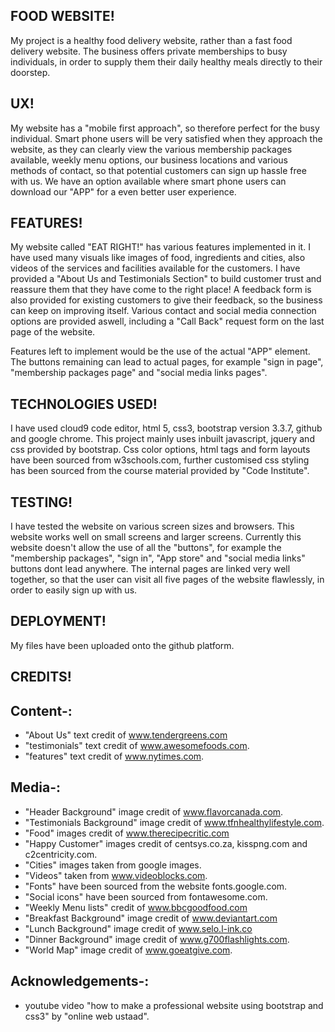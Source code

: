 ## FOOD WEBSITE!

My project is a healthy food delivery website, rather than a fast food delivery website. The business offers private memberships to busy individuals, 
in order to supply them their daily healthy meals directly to their doorstep.


## UX!

My website has a "mobile first approach", so therefore perfect for the busy individual. Smart phone users will be very satisfied when they approach the website, 
as they can clearly view the various membership packages available, weekly menu options, our business locations and various methods of contact, so that potential customers can sign up hassle free with us. 
We have an option available where smart phone users can download our "APP" for a even better user experience.


## FEATURES!

My website called "EAT RIGHT!" has various features implemented in it. I have used many visuals like images of food, ingredients and cities, also videos of the services and facilities available for the customers.
I have provided a "About Us and Testimonials Section" to build customer trust and reassure them that they have come to the right place!
A feedback form is also provided for existing customers to give their feedback, so the business can keep on improving itself. Various contact and social media connection options are provided aswell, 
including a "Call Back" request form on the last page of the website.

Features left to implement would be the use of the actual "APP" element. The buttons remaining can lead to actual pages, for example "sign in page", "membership packages page" and "social media links pages".


## TECHNOLOGIES USED!

I have used cloud9 code editor, html 5, css3, bootstrap version 3.3.7, github and google chrome.
This project mainly uses inbuilt javascript, jquery and css provided by bootstrap.
Css color options, html tags and form layouts have been sourced from w3schools.com, further customised css styling has been sourced from the course material provided by "Code Institute".


## TESTING!

I have tested the website on various screen sizes and browsers. This website works well on small screens and larger screens. Currently this website doesn't allow the use of all the "buttons", 
for example the "membership packages", "sign in", "App store" and "social media links" buttons dont lead anywhere. The internal pages are linked very well together, 
so that the user can visit all five pages of the website flawlessly, in order to easily sign up with us.


## DEPLOYMENT!

My files have been uploaded onto the github platform.


## CREDITS!

## Content-:
* "About Us" text credit of www.tendergreens.com
* "testimonials" text credit of www.awesomefoods.com.
* "features" text credit of www.nytimes.com.

## Media-:
* "Header Background" image credit of www.flavorcanada.com.
* "Testimonials Background" image credit of www.tfnhealthylifestyle.com.
* "Food" images credit of www.therecipecritic.com 
* "Happy Customer" images credit of centsys.co.za, kisspng.com and c2centricity.com.
* "Cities" images taken from google images.
* "Videos" taken from www.videoblocks.com.
* "Fonts" have been sourced from the website fonts.google.com.
* "Social icons" have been sourced from fontawesome.com.
* "Weekly Menu lists" credit of www.bbcgoodfood.com 
* "Breakfast Background" image credit of www.deviantart.com
* "Lunch Background" image credit of www.selo.l-ink.co 
* "Dinner Background" image credit of www.g700flashlights.com.
* "World Map" image credit of www.goeatgive.com.

## Acknowledgements-:
* youtube video "how to make a professional website using bootstrap and css3" by "online web ustaad".